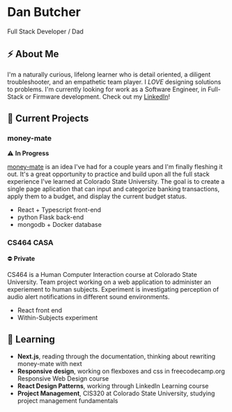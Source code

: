 # Dan Butcher
Full Stack Developer / Dad

## ⚡ About Me 
I'm a naturally curious, lifelong learner who is detail oriented, a diligent troubleshooter, and an empathetic team player. I _LOVE_ designing solutions to problems. I'm currently looking for work as a Software Engineer, in Full-Stack or Firmware development. Check out my [LinkedIn](https://www.linkedin.com/in/dan-butcher-foco/)!



## 🔭 Current Projects 

### money-mate
⚠ __In Progress__

[money-mate](https://www.github.com/danboberton/money-mate) is an idea I've had for a couple years and I'm finally fleshing it out. It's a great opportunity to practice and build upon all the full stack experience I've learned at Colorado State University. The goal is to create a single page aplication that can input and categorize banking transactions, apply them to a budget, and display the current budget status.
* React + Typescript front-end
* python Flask back-end
* mongodb + Docker database

### CS464 CASA
⛔ __Private__

CS464 is a Human Computer Interaction course at Colorado State University. Team project working on a web application to administer an experiement to human subjects. Experiment is investigating perception of audio alert notifications in different sound environments.
* React front end
* Within-Subjects experiment

## 🌱 Learning

* __Next.js__, reading through the documentation, thinking about rewriting money-mate with next
* __Responsive design__, working on flexboxes and css in freecodecamp.org Responsive Web Design course
* __React Design Patterns__, working through LinkedIn Learning course
* __Project Management__, CIS320 at Colorado State University, studying project management fundamentals

<!--
**danboberton/danboberton** is a ✨ _special_ ✨ repository because its `README.md` (this file) appears on your GitHub profile.

Here are some ideas to get you started:

- 🔭 I’m currently working on ...
- 🌱 I’m currently learning ...
- 👯 I’m looking to collaborate on ...
- 🤔 I’m looking for help with ...
- 💬 Ask me about ...
- 📫 How to reach me: ...
- 😄 Pronouns: ...
- ⚡ Fun fact: ...
-->
